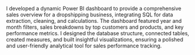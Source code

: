 I developed a dynamic Power BI dashboard to provide a comprehensive sales overview for a dropshipping business, integrating SQL for data extraction, cleaning, and calculations. The dashboard featured year and month filters, sales breakdowns by top customers and products, and key performance metrics. I designed the database structure, connected tables, created measures, and built insightful visualizations, ensuring a polished and user-friendly analytical tool for sales performance tracking.
